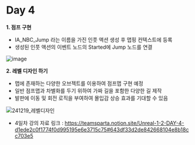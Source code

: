# Day 4
**1. 점프 구현**

- IA_NBC_Jump 라는 이름을 가진 인풋 액션 생성 후 맵핑 컨텍스트에 등록
- 생성된 인풋 액션의 이벤트 노드의 Started에 Jump 노드를 연결

![image](https://github.com/user-attachments/assets/7c9edab6-57a5-47a6-8e51-60c9692ab62b)


**2. 레벨 디자인 하기**

- 맵에 존재하는 다양한 오브젝트를 이용하여 점프맵 구현 예정
- 일반 점프맵과 차별화를 두기 위하여 가짜 길을 포함한 다양한 길 제작
- 발판에 이동 및 회전 로직을 부여하여 몰입감 상승 효과를 기대할 수 있음

![241219_레벨디자인](https://github.com/user-attachments/assets/df522483-8581-4201-9290-88cdc0550ae4)

- 4일차 강의 자료 링크 : https://teamsparta.notion.site/Unreal-1-2-DAY-4-d1ede2c0f1774f0d995195e6e3715c75#643df33d2de842668104e8b18cc703e5
